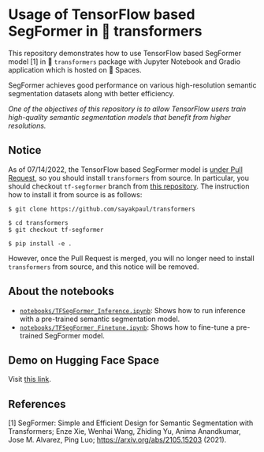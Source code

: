 # Usage of TensorFlow based SegFormer in 🤗 transformers

This repository demonstrates how to use TensorFlow based SegFormer model [1] in 🤗 `transformers` package with Jupyter Notebook and Gradio application which is hosted on 🤗 Spaces.

SegFormer achieves good performance on various high-resolution semantic segmentation datasets along with better efficiency.

_One of the objectives of this repository is to allow TensorFlow users train high-quality semantic segmentation models that benefit from
higher resolutions._

## Notice

As of 07/14/2022, the TensorFlow based SegFormer model is [under Pull Request](https://github.com/huggingface/transformers/pull/17910), so you should install `transformers` from source. In particular, you should checkout `tf-segformer` branch from [this repository](https://github.com/sayakpaul/transformers/tree/tf-segformer). The instruction how to install it from source is as follows:

```shell
$ git clone https://github.com/sayakpaul/transformers

$ cd transformers
$ git checkout tf-segformer

$ pip install -e . 
```

However, once the Pull Request is merged, you will no longer need to install `transformers` from source, and this notice will be removed.

## About the notebooks

* [`notebooks/TFSegFormer_Inference.ipynb`](https://github.com/deep-diver/segformer-tf-transformers/blob/main/notebooks/TFSegFormer_Inference.ipynb): Shows how to run inference with a pre-trained semantic segmentation model. 
* [`notebooks/TFSegFormer_Finetune.ipynb`](https://github.com/deep-diver/segformer-tf-transformers/blob/main/notebooks/TFSegFormer_Finetune.ipynb): Shows how to fine-tune a pre-trained SegFormer model.

## Demo on Hugging Face Space

Visit [this link](https://huggingface.co/spaces/chansung/segformer-tf-transformers).

## References

[1] SegFormer: Simple and Efficient Design for Semantic Segmentation with Transformers; Enze Xie, Wenhai Wang, Zhiding Yu, Anima Anandkumar, Jose M. Alvarez, Ping Luo; https://arxiv.org/abs/2105.15203 (2021).
